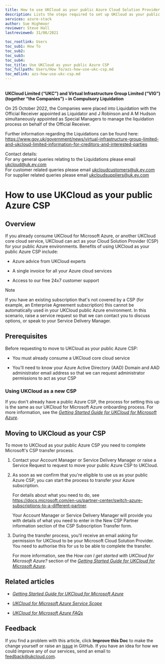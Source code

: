 ```yaml
---
title: How to use UKCloud as your public Azure Cloud Solution Provider | UKCloud Ltd
description: Lists the steps required to set up UKCloud as your public Azure Cloud Solution Provider (CSP)
services: azure-stack
author: Sue Highmoor
reviewer: Steve Hall
lastreviewed: 31/08/2021

toc_rootlink: Users
toc_sub1: How To
toc_sub2:
toc_sub3:
toc_sub4:
toc_title: Use UKCloud as your public Azure CSP
toc_fullpath: Users/How To/azs-how-use-ukc-csp.md
toc_mdlink: azs-how-use-ukc-csp.md
---
```


<br>**UKCloud Limited (“UKC”) and Virtual Infrastructure Group Limited (“VIG”) (together “the Companies”) – in Compulsory Liquidation**

On 25 October 2022, the Companies were placed into Liquidation with the Official Receiver appointed as Liquidator and J Robinson and A M Hudson simultaneously appointed as Special Managers to manage the liquidation process on behalf of the Official Receiver.

Further information regarding the Liquidations can be found here: <https://www.gov.uk/government/news/virtual-infrastructure-group-limited-and-ukcloud-limited-information-for-creditors-and-interested-parties>

Contact details:<br>
For any general queries relating to the Liquidations please email <ukcloud@uk.ey.com><br>
For customer related queries please email <ukcloudcustomers@uk.ey.com><br>
For supplier related queries please email <ukcloudsuppliers@uk.ey.com>

# How to use UKCloud as your public Azure CSP

## Overview

If you already consume UKCloud for Microsoft Azure, or another UKCloud core cloud service, UKCloud can act as your Cloud Solution Provider (CSP) for your public Azure environments. Benefits of using UKCloud as your public Azure CSP include:

- Azure advice from UKCloud experts

- A single invoice for all your Azure cloud services

- Access to our free 24x7 customer support

> [!NOTE]
> If you have an existing subscription that's not covered by a CSP (for example, an Enterprise Agreement subscription) this cannot be automatically used in your UKCloud public Azure environment. In this scenario, raise a service request so that we can contact you to discuss options, or speak to your Service Delivery Manager.

## Prerequisites

Before requesting to move to UKCloud as your public Azure CSP:

- You must already consume a UKCloud core cloud service

- You'll need to know your Azure Active Directory (AAD) Domain and AAD administrator email address so that we can request administrator permissions to act as your CSP

### Using UKCloud as a new CSP

If you don't already have a public Azure CSP, the process for setting this up is the same as our UKCloud for Microsoft Azure onboarding process. For more information, see the [*Getting Started Guide for UKCloud for Microsoft Azure*](azs-gs.md).

## Moving to UKCloud as your CSP

To move to UKCloud as your public Azure CSP you need to complete Microsoft's CSP transfer process.

1. Contact your Account Manager or Service Delivery Manager or raise a Service Request to request to move your public Azure CSP to UKCloud.

2. As soon as we confirm that you're eligible to use us as your public Azure CSP, you can start the process to transfer your Azure subscription.

    For details about what you need to do, see <https://docs.microsoft.com/en-us/partner-center/switch-azure-subscriptions-to-a-different-partner>.

    Your Account Manager or Service Delivery Manager will provide you with details of what you need to enter in the New CSP Partner information section of the CSP Subscription Transfer form.

3. During the transfer process, you'll receive an email asking for permission for UKCloud to be your Microsoft Cloud Solution Provider. You need to authorise this for us to be able to complete the transfer.

    For more information, see the *How can I get started with UKCloud for Microsoft Azure?* section of the [*Getting Started Guide for UKCloud for Microsoft Azure*](azs-gs.md).

## Related articles

- [*Getting Started Guide for UKCloud for Microsoft Azure*](azs-gs.md)

- [*UKCloud for Microsoft Azure Service Scope*](azs-sco.md)

- [*UKCloud for Microsoft Azure FAQs*](azs-faq.md)

## Feedback

If you find a problem with this article, click **Improve this Doc** to make the change yourself or raise an [issue](https://github.com/UKCloud/documentation/issues) in GitHub. If you have an idea for how we could improve any of our services, send an email to <feedback@ukcloud.com>.
